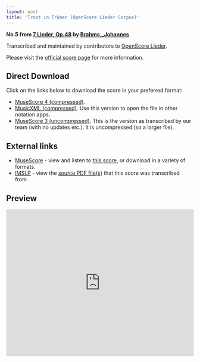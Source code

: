 ```yaml
---
layout: post
title: 'Trost in Tränen (OpenScore Lieder Corpus)'
---
```


__No.5 from [7 Lieder, Op.48](https://fourscoreandmore.org/openscore/lieder/Brahms%2C_Johannes/7_Lieder%2C_Op.48/) by [Brahms,_Johannes](https://fourscoreandmore.org/openscore/lieder/Brahms%2C_Johannes)__

Transcribed and maintained by contributors to [OpenScore Lieder].

Please visit the [official score page] for more information.

[official score page]: https://musescore.com/openscore-lieder-corpus/scores/5071629
[OpenScore Lieder]: https://musescore.com/openscore-lieder-corpus

## Direct Download

Click on the links below to download the score in your preferred format:
- [MuseScore 4 (compressed)](https://fourscoreandmore.org/openscore/lieder/Brahms%2C_Johannes/7_Lieder%2C_Op.48/5_Trost_in_Tr%C3%A4nen.mscz).
- [MusicXML (compressed)](https://fourscoreandmore.org/openscore/lieder/Brahms%2C_Johannes/7_Lieder%2C_Op.48/5_Trost_in_Tr%C3%A4nen.mxl). Use this version to open the file in other notation apps.
- [MuseScore 3 (uncompressed)](https://raw.githubusercontent.com/OpenScore/Lieder/refs/heads/main/scores/Brahms%2C_Johannes/7_Lieder%2C_Op.48/5_Trost_in_Tr%C3%A4nen/lc5071629.mscx). This is the version as transcribed by our team (with no updates etc.). It is uncompressed (so a larger file).

## External links

- [MuseScore] - view and listen to [this score][MuseScore], or download in a variety of formats.
- [IMSLP] - view the [source PDF file(s)][IMSLP] that this score was transcribed from.

[MuseScore]: https://musescore.com/score/5071629
[IMSLP]: https://imslp.org/wiki/Special:ReverseLookup/81907

## Preview

<iframe width="100%" height="394" src="https://musescore.com/openscore-lieder-corpus/scores/5071629/embed" frameborder="0" allowfullscreen allow="autoplay; fullscreen"></iframe>
